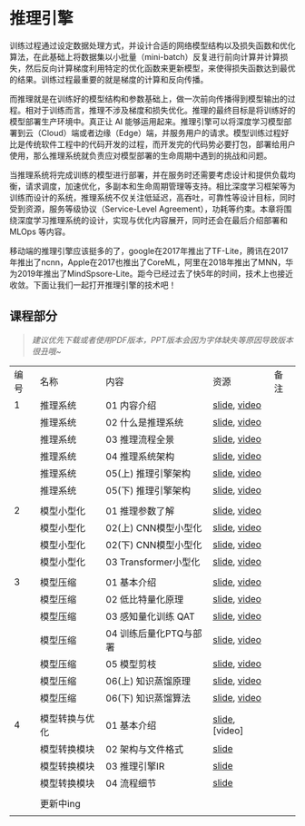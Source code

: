 # 推理引擎

训练过程通过设定数据处理方式，并设计合适的网络模型结构以及损失函数和优化算法，在此基础上将数据集以小批量（mini-batch）反复进行前向计算并计算损失，然后反向计算梯度利用特定的优化函数来更新模型，来使得损失函数达到最优的结果。训练过程最重要的就是梯度的计算和反向传播。

而推理就是在训练好的模型结构和参数基础上，做一次前向传播得到模型输出的过程。相对于训练而言，推理不涉及梯度和损失优化。推理的最终目标是将训练好的模型部署生产环境中。真正让 AI 能够运用起来。推理引擎可以将深度学习模型部署到云（Cloud）端或者边缘（Edge）端，并服务用户的请求。模型训练过程好比是传统软件工程中的代码开发的过程，而开发完的代码势必要打包，部署给用户使用，那么推理系统就负责应对模型部署的生命周期中遇到的挑战和问题。

当推理系统将完成训练的模型进行部署，并在服务时还需要考虑设计和提供负载均衡，请求调度，加速优化，多副本和生命周期管理等支持。相比深度学习框架等为训练而设计的系统，推理系统不仅关注低延迟，高吞吐，可靠性等设计目标，同时受到资源，服务等级协议（Service-Level Agreement），功耗等约束。本章将围绕深度学习推理系统的设计，实现与优化内容展开，同时还会在最后介绍部署和 MLOps 等内容。

移动端的推理引擎应该挺多的了，google在2017年推出了TF-Lite，腾讯在2017年推出了ncnn，Apple在2017也推出了CoreML，阿里在2018年推出了MNN，华为2019年推出了MindSpsore-Lite。距今已经过去了快5年的时间，技术上也接近收敛。下面让我们一起打开推理引擎的技术吧！

## 课程部分

> *建议优先下载或者使用PDF版本，PPT版本会因为字体缺失等原因导致版本很丑哦~*

|     |         |                   |                                                                                                 |     |
| --- | ------- | ----------------- | ----------------------------------------------------------------------------------------------- | --- |
| 编号  | 名称      | 内容                | 资源                                                                                              | 备注  |
| 1   | 推理系统    | 01 内容介绍           | [slide](./Inference/01.introduction.pdf), [video](https://www.bilibili.com/video/BV1J8411K7pj/) |     |
|     | 推理系统    | 02 什么是推理系统        | [slide](./Inference/02.constraints.pdf), [video](https://www.bilibili.com/video/BV1nY4y1f7G5/)  |     |
|     | 推理系统    | 03 推理流程全景         | [slide](./Inference/03.workflow.pdf), [video](https://www.bilibili.com/video/BV1M24y1v7rK/)     |     |
|     | 推理系统    | 04 推理系统架构         | [slide](./Inference/04.system.pdf), [video](https://www.bilibili.com/video/BV1Gv4y1i7Tw/)       |     |
|     | 推理系统    | 05(上) 推理引擎架构      | [slide](./Inference/05.inference.pdf), [video](https://www.bilibili.com/video/BV1Mx4y137Er/)    |     |
|     | 推理系统    | 05(下) 推理引擎架构      | [slide](./Inference/06.architecture.pdf), [video](https://www.bilibili.com/video/BV1FG4y1C7Mn/) |     |
|     |         |                   |                                                                                                 |     |
| 2   | 模型小型化   | 01 推理参数了解         | [slide](./Mobilenet/01.introduction.pdf), [video](https://www.bilibili.com/video/BV1KW4y1G75J/) |     |
|     | 模型小型化   | 02(上) CNN模型小型化    | [slide](./Mobilenet/02.cnn.pdf), [video](https://www.bilibili.com/video/BV1Y84y1b7xj/)          |     |
|     | 模型小型化   | 02(下) CNN模型小型化    | [slide](./Mobilenet/02.cnn.pdf), [video](https://www.bilibili.com/video/BV1DK411k7qt/)          |     |
|     | 模型小型化   | 03 Transformer小型化 | [slide](./Mobilenet/03.transform.pdf), [video](https://www.bilibili.com/video/BV19d4y1V7ou/)    |     |
|     |         |                   |                                                                                                 |     |
| 3   | 模型压缩    | 01 基本介绍           | [slide](./Slim/01.introduction.pdf), [video](https://www.bilibili.com/video/BV1384y187tL/)      |     |
|     | 模型压缩    | 02 低比特量化原理        | [slide](./Slim/02.quant.pdf), [video](https://www.bilibili.com/video/BV1VD4y1n7AR/)             |     |
|     | 模型压缩    | 03 感知量化训练 QAT     | [slide](./Slim/03.qat.pdf), [video](https://www.bilibili.com/video/BV1s8411w7b9/)               |     |
|     | 模型压缩    | 04 训练后量化PTQ与部署    | [slide](./Slim/04.ptq.pdf), [video](https://www.bilibili.com/video/BV1HD4y1n7E1/)               |     |
|     | 模型压缩    | 05 模型剪枝           | [slide](./Slim/05.pruning.pdf), [video]()                                                       |     |
|     | 模型压缩    | 06(上) 知识蒸馏原理      | [slide](./Slim/06.distillation.pdf), [video]()                                                  |     |
|     | 模型压缩    | 06(下) 知识蒸馏算法      | [slide](./Slim/06.distillation.pdf), [video]()                                                  |     |
|     |         |                   |                                                                                                 |     |
| 4   | 模型转换与优化 | 01 基本介绍           | [slide](./Converter/01.introduction.pdf), [video]                                               |     |
|     | 模型转换模块  | 02 架构与文件格式      | [slide](./Converter/02.converter_princ.pdf)                                                     |     |
|     | 模型转换模块  | 03 推理引擎IR         | [slide](./Converter/03.converter_ir.pdf)                                                        |     |
|     | 模型转换模块  | 04 流程细节           | [slide](./Converter/04.converter_detail.pdf)                                                    |     |
|     |         |                   |                                                                                                 |     |
|     | 更新中ing  |                   |                                                                                                 |     |
|     |         |                   |                                                                                                 |     |
